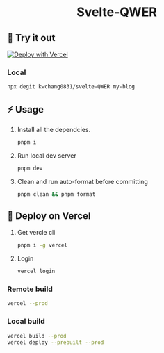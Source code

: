 <h1 align="center"> Svelte-QWER </h1>

## 🎉 Try it out

[![Deploy with Vercel](https://img.shields.io/badge/-Deploy%20with%20Vercel-1374ef?style=for-the-badge&logo=Vercel)](https://vercel.com/new/clone?repository-url=https%3A%2F%2Fgithub.com%2Fkwchang0831%2Fsvelte-QWER&project-name=qwer-blog&repo-name=qwer-blog)

### Local

```bash
npx degit kwchang0831/svelte-QWER my-blog
```

## ⚡️ Usage

1. Install all the dependcies.

    ```bash
    pnpm i
    ```

1. Run local dev server

    ```bash
    pnpm dev
    ```

1. Clean and run auto-format before committing

    ```bash
    pnpm clean && pnpm format
    ```

## 🚀 Deploy on Vercel

1. Get vercle cli

    ```bash
    pnpm i -g vercel
    ```

1. Login

    ```bash
    vercel login
    ```

### Remote build

```bash
vercel --prod
```

### Local build

```bash
vercel build --prod
vercel deploy --prebuilt --prod
```
